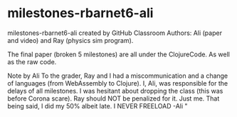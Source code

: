 # milestones-rbarnet6-ali
milestones-rbarnet6-ali created by GitHub Classroom
Authors: Ali (paper and video) and Ray (physics sim program).

The final paper (broken 5 milestones) are all under the ClojureCode. As well as the raw code.

Note by Ali To the grader,
Ray and I had a miscommunication and a change of languages (from WebAssembly to Clojure).
I, Ali, was responsible for the delays of all milestones. 
I was hesitant about dropping the class (this was before Corona scare). Ray should NOT be penalized for it. Just me.
That being said, I did my 50% albeit late. I NEVER FREELOAD
-Ali
"
